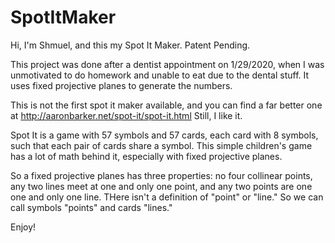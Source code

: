 # SpotItMaker

Hi, I'm Shmuel, and this my Spot It Maker. Patent Pending.

This project was done after a dentist appointment on 1/29/2020, when I was unmotivated to do homework and unable to eat due to the dental stuff.
It uses fixed projective planes to generate the numbers.

This is not the first spot it maker available, and you can find a far better one at http://aaronbarker.net/spot-it/spot-it.html
Still, I like it.

Spot It is a game with 57 symbols and 57 cards, each card with 8 symbols, such that each pair of cards share a symbol.
This simple children's game has a lot of math behind it, especially with fixed projective planes.

So a fixed projective planes has three properties: no four collinear points, any two lines meet at one and only one point, and any two points are one one and only one line.
THere isn't a definition of "point" or "line." So we can call symbols "points" and cards "lines."

Enjoy!
